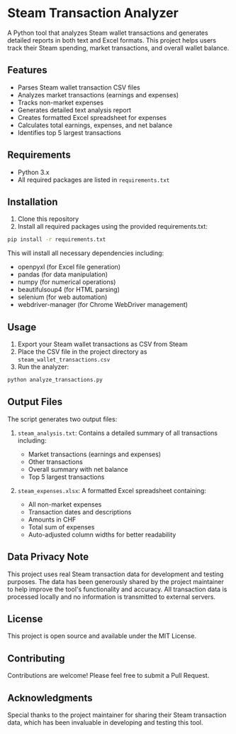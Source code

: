 # Steam Transaction Analyzer

A Python tool that analyzes Steam wallet transactions and generates detailed reports in both text and Excel formats. This project helps users track their Steam spending, market transactions, and overall wallet balance.

## Features

- Parses Steam wallet transaction CSV files
- Analyzes market transactions (earnings and expenses)
- Tracks non-market expenses
- Generates detailed text analysis report
- Creates formatted Excel spreadsheet for expenses
- Calculates total earnings, expenses, and net balance
- Identifies top 5 largest transactions

## Requirements

- Python 3.x
- All required packages are listed in `requirements.txt`

## Installation

1. Clone this repository
2. Install all required packages using the provided requirements.txt:
```bash
pip install -r requirements.txt
```

This will install all necessary dependencies including:
- openpyxl (for Excel file generation)
- pandas (for data manipulation)
- numpy (for numerical operations)
- beautifulsoup4 (for HTML parsing)
- selenium (for web automation)
- webdriver-manager (for Chrome WebDriver management)

## Usage

1. Export your Steam wallet transactions as CSV from Steam
2. Place the CSV file in the project directory as `steam_wallet_transactions.csv`
3. Run the analyzer:
```bash
python analyze_transactions.py
```

## Output Files

The script generates two output files:

1. `steam_analysis.txt`: Contains a detailed summary of all transactions including:
   - Market transactions (earnings and expenses)
   - Other transactions
   - Overall summary with net balance
   - Top 5 largest transactions

2. `steam_expenses.xlsx`: A formatted Excel spreadsheet containing:
   - All non-market expenses
   - Transaction dates and descriptions
   - Amounts in CHF
   - Total sum of expenses
   - Auto-adjusted column widths for better readability

## Data Privacy Note

This project uses real Steam transaction data for development and testing purposes. The data has been generously shared by the project maintainer to help improve the tool's functionality and accuracy. All transaction data is processed locally and no information is transmitted to external servers.

## License

This project is open source and available under the MIT License.

## Contributing

Contributions are welcome! Please feel free to submit a Pull Request.

## Acknowledgments

Special thanks to the project maintainer for sharing their Steam transaction data, which has been invaluable in developing and testing this tool. 